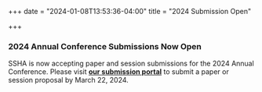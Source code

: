 +++
date = "2024-01-08T13:53:36-04:00"
title = "2024 Submission Open"

+++
### **2024 Annual Conference Submissions Now Open**

SSHA is now accepting paper and session submissions for the 2024 Annual Conference. Please visit [**our submission portal**](http://ssha2024.ssha.org/) to submit a paper or session proposal by March 22, 2024.